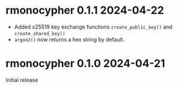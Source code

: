 
# rmonocypher 0.1.1  2024-04-22

* Added x25519 key exchange functions `create_public_key()` and 
  `create_shared_key()`
* `argon2()` now returns a hex string by default.

# rmonocypher 0.1.0  2024-04-21

Initial release
